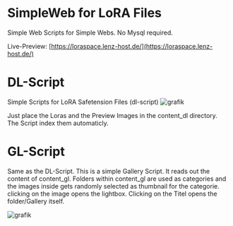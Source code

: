 # SimpleWeb for LoRA Files
Simple Web Scripts for Simple Webs. No Mysql required.

Live-Preview: [https://loraspace.lenz-host.de/](https://loraspace.lenz-host.de/)

# DL-Script
Simple Scripts for LoRA Safetension Files (dl-script)
![grafik](https://github.com/AsaTyr2018/SimpleWeb/assets/43162495/d46e34c4-4933-466a-8de5-49162b066388)


Just place the Loras and the Preview Images in the content_dl directory. The Script index them automaticly.

# GL-Script
Same as the DL-Script. This is a simple Gallery Script. It reads out the content of content_gl.
Folders within content_gl are used as categories and the images inside gets randomly selected as thumbnail for the categorie.
clicking on the image opens the lightbox. Clicking on the Titel opens the folder/Gallery itself.

![grafik](https://github.com/AsaTyr2018/SimpleWeb/assets/43162495/0f4504e4-0285-4317-8a05-f737308eefd9)
